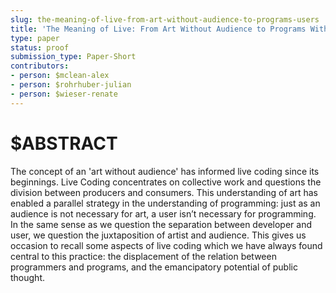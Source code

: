 ```yaml
---
slug: the-meaning-of-live-from-art-without-audience-to-programs-users
title: 'The Meaning of Live: From Art Without Audience to Programs Without Users'
type: paper
status: proof
submission_type: Paper-Short
contributors:
- person: $mclean-alex
- person: $rohrhuber-julian
- person: $wieser-renate
---
```


# $ABSTRACT

The concept of an 'art without audience' has informed live coding since its beginnings. Live Coding concentrates on collective work and questions the division between producers and consumers. This understanding of art has enabled a parallel strategy in the understanding of programming: just as an audience is not necessary for art, a user isn’t necessary for programming. In the same sense as we question the separation between developer and user, we question the juxtaposition of artist and audience. This gives us occasion to recall some aspects of live coding which we have always found central to this practice: the displacement
of the relation between programmers and programs, and the emancipatory potential of public thought.
